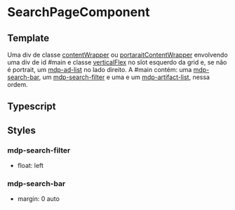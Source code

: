 # SearchPageComponent

## Template
Uma div de classe [contentWrapper](/Docs/src/Styles.md#.contentWrapper) ou [portaraitContentWrapper](/Docs/src/Styles.md#.contentWrapperPortrait) envolvendo uma div de id #main e classe [verticalFlex](/Docs/src/Styles.md#.verticalFlex) no slot esquerdo da grid e, se não é portrait, um [mdp-ad-list](/Docs/src/app/components/structure/AdList.md) no lado direito. A #main contém: uma [mdp-search-bar](/Docs/src/app/components/structure/SearchBar.md), um [mdp-search-filter](/Docs/src/app/components/controls/SearchFilter.md) e uma e um [mdp-artifact-list](/Docs/src/app/components/structure/ArtifactList.md), nessa ordem.
## Typescript

## Styles
### mdp-search-filter
- float: left

### mdp-search-bar
- margin: 0 auto